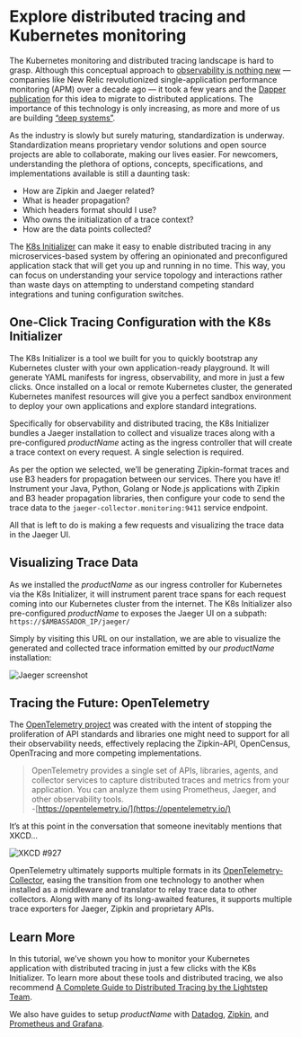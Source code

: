 # Explore distributed tracing and Kubernetes monitoring

The Kubernetes monitoring and distributed tracing landscape is hard to grasp. Although this conceptual approach to [observability is nothing new](https://blog.getambassador.io/distributed-tracing-with-java-microdonuts-kubernetes-and-the-ambassador-api-gateway-ace15b62a89e) — companies like New Relic revolutionized single-application performance monitoring (APM) over a decade ago — it took a few years and the [Dapper publication](https://research.google/pubs/pub36356/) for this idea to migrate to distributed applications. The importance of this technology is only increasing, as more and more of us are building [“deep systems”](https://lightstep.com/deep-systems/).

As the industry is slowly but surely maturing, standardization is underway. Standardization means proprietary vendor solutions and open source projects are able to collaborate, making our lives easier. For newcomers, understanding the plethora of options, concepts, specifications, and implementations available is still a daunting task:

* How are Zipkin and Jaeger related?
* What is header propagation?
* Which headers format should I use?
* Who owns the initialization of a trace context?
* How are the data points collected?

The [K8s Initializer](https://app.getambassador.io/initializer/) can make it easy to enable distributed tracing in any microservices-based system by offering an opinionated and preconfigured application stack that will get you up and running in no time. This way, you can focus on understanding your service topology and interactions rather than waste days on attempting to understand competing standard integrations and tuning configuration switches.

## One-Click Tracing Configuration with the K8s Initializer

The K8s Initializer is a tool we built for you to quickly bootstrap any Kubernetes cluster with your own application-ready playground. It will generate YAML manifests for ingress, observability, and more in just a few clicks. Once installed on a local or remote Kubernetes cluster, the generated Kubernetes manifest resources will give you a perfect sandbox environment to deploy your own applications and explore standard integrations.

Specifically for observability and distributed tracing, the K8s Initializer bundles a Jaeger installation to collect and visualize traces along with a pre-configured $productName$ acting as the ingress controller that will create a trace context on every request. A single selection is required.

As per the option we selected, we’ll be generating Zipkin-format traces and use B3 headers for propagation between our services. There you have it! Instrument your Java, Python, Golang or Node.js applications with Zipkin and B3 header propagation libraries, then configure your code to send the trace data to the `jaeger-collector.monitoring:9411` service endpoint.

All that is left to do is making a few requests and visualizing the trace data in the Jaeger UI.

## Visualizing Trace Data

As we installed the $productName$ as our ingress controller for Kubernetes via the K8s Initializer, it will instrument parent trace spans for each request coming into our Kubernetes cluster from the internet. The K8s Initializer also pre-configured $productName$ to exposes the Jaeger UI on a subpath: `https://$AMBASSADOR_IP/jaeger/`

Simply by visiting this URL on our installation, we are able to visualize the generated and collected trace information emitted by our $productName$ installation:

![Jaeger screenshot](../../images/jaeger.png)

## Tracing the Future: OpenTelemetry

The [OpenTelemetry project](https://opentelemetry.io/) was created with the intent of stopping the proliferation of API standards and libraries one might need to support for all their observability needs, effectively replacing the Zipkin-API, OpenCensus, OpenTracing and more competing implementations.

> OpenTelemetry provides a single set of APIs, libraries, agents, and collector services to capture distributed traces and metrics from your application. You can analyze them using Prometheus, Jaeger, and other observability tools.<br/>
-[https://opentelemetry.io/](https://opentelemetry.io/)

It’s at this point in the conversation that someone inevitably mentions that XKCD...

![XKCD #927](../../images/xkcd.png)

OpenTelemetry ultimately supports multiple formats in its [OpenTelemetry-Collector](https://github.com/open-telemetry/opentelemetry-collector), easing the transition from one technology to another when installed as a middleware and translator to relay trace data to other collectors. Along with many of its long-awaited features, it supports multiple trace exporters for Jaeger, Zipkin and proprietary APIs.

## Learn More
In this tutorial, we’ve shown you how to monitor your Kubernetes application with distributed tracing in just a few clicks with the K8s Initializer. To learn more about these tools and distributed tracing, we also recommend [A Complete Guide to Distributed Tracing by the Lightstep Team](https://lightstep.com/distributed-tracing/).

We also have guides to setup $productName$ with [Datadog](../tracing-datadog/), [Zipkin](../tracing-zipkin/), and [Prometheus and Grafana](../prometheus).